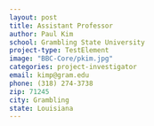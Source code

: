 ```yaml
---
layout: post
title: Assistant Professor
author: Paul Kim
school: Grambling State University
project-type: TestElement
image: "BBC-Core/pkim.jpg"
categories: project-investigator
email: kimp@gram.edu
phone: (318) 274-3738
zip: 71245
city: Grambling
state: Louisiana
---
```

<!-- name,position,school,city,state,zip,email,phone,image



Paul Kim,Assistant Professor,Grambling State University,Grambling,Louisiana,71245,kimp@gram.edu,(318) 274-3738,BBC-Core/pkim.jpg
Thomas Wiese,Associate Professor,Xavier University of Louisiana,New Orleans,Louisiana,70125,twiese@xula.edu,(504) 520-7433,BBC-Core/BBC-Thomas-Wiese.jpg
Eduardo Martinez,Assistant Professor,Southern University,Baton Rouge,Louisiana,70813,eduardo_martinez@subr.edu,(225) 771-3606,BBC-Core/martinez.jpg

 -->
